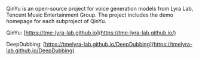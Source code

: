 QinYu is an open-source project for voice generation models from Lyra Lab, Tencent Music Entertainment Group. The project includes the demo homepage for each subproject of QinYu.

QinYu: [https://tme-lyra-lab.github.io](https://tme-lyra-lab.github.io/)

DeepDubbing: [https://tmelyra-lab.github.io/DeepDubbing](https://tmelyra-lab.github.io/DeepDubbing)
